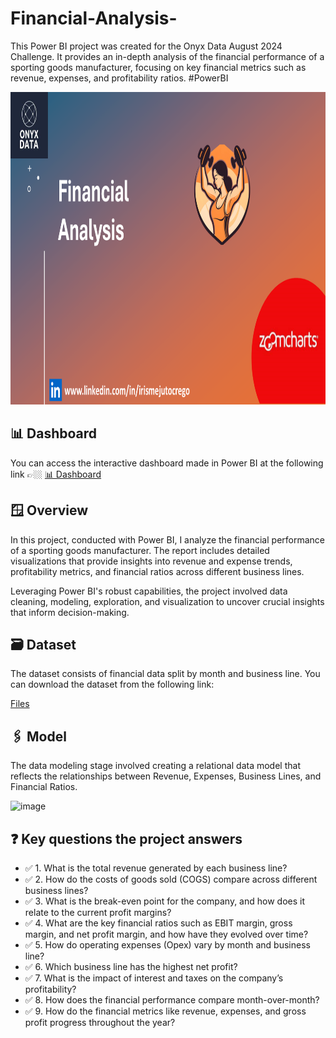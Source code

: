 # Financial-Analysis-
This Power BI project was created for the Onyx Data August 2024 Challenge. It provides an in-depth analysis of the financial performance of a sporting goods manufacturer, focusing on key financial metrics such as revenue, expenses, and profitability ratios. #PowerBI

<div align="center">
<img src="https://github.com/IrisMejuto/Financial-Analysis-/blob/main/Images/Financial%20Analysis.png" alt="Logo" width="800" height="500">
</div>

## 📊 Dashboard
You can access the interactive dashboard made in Power BI at the following link 👉🏼 [📊 Dashboard](https://app.powerbi.com/view?r=eyJrIjoiNTk5ZDE4YmQtZjQ4OC00ZmJlLTg4MDYtZjk2Yjk4MDkxNTI1IiwidCI6IjQ2NTRiNmYxLTBlNDctNDU3OS1hOGExLTAyZmU5ZDk0M2M3YiIsImMiOjl9)

## 🪟 Overview
In this project, conducted with Power BI, I analyze the financial performance of a sporting goods manufacturer. The report includes detailed visualizations that provide insights into revenue and expense trends, profitability metrics, and financial ratios across different business lines.

Leveraging Power BI's robust capabilities, the project involved data cleaning, modeling, exploration, and visualization to uncover crucial insights that inform decision-making.

## 🗃️ Dataset
The dataset consists of financial data split by month and business line. You can download the dataset from the following link:

[Files]()

## 🖇️ Model
The data modeling stage involved creating a relational data model that reflects the relationships between Revenue, Expenses, Business Lines, and Financial Ratios.

![image]()

## ❓ Key questions the project answers
* ✅ 1. What is the total revenue generated by each business line?
* ✅ 2. How do the costs of goods sold (COGS) compare across different business lines?
* ✅ 3. What is the break-even point for the company, and how does it relate to the current profit margins?
* ✅ 4. What are the key financial ratios such as EBIT margin, gross margin, and net profit margin, and how have they evolved over time?
* ✅ 5. How do operating expenses (Opex) vary by month and business line?
* ✅ 6. Which business line has the highest net profit?
* ✅ 7. What is the impact of interest and taxes on the company’s profitability?
* ✅ 8. How does the financial performance compare month-over-month?
* ✅ 9. How do the financial metrics like revenue, expenses, and gross profit progress throughout the year?
